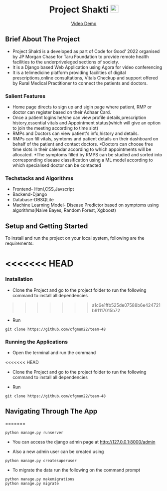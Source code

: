 <h1 align="center">Project Shakti 
  <img src="https://logos.textgiraffe.com/logos/logo-name/Shakti-designstyle-cartoon-m.png" alt="Logo" width="25" height="25">
</h1>
<p align="center"> 
 <a target="_blank" href="https://youtu.be/GvtHHi_M_Qs">Video Demo</a>
</p>

<!-- ABOUT THE PROJECT -->

## Brief About The Project
* Project Shakti is a developed as part of Code for Good' 2022 organised by JP Morgan Chase for Taru Foundation to provide remote health facilities to the underpriveleged sections of society.
* It is a Django based Web Application using Agora for video conferencing
* It is a telimedicine platform providing facilities of digital prescriptions,online consultations, Vitals Checkup and support offered by Rural Medical Practitioner to connect the patients and doctors.

### Salient Features
* Home page directs to sign up and sigin page where patient, RMP or doctor can register based on their Adhaar Card.
* Once a patient logins he/she can view profile details,prescription history,essential vitals and Appointment status(which will give an option to join the meeting according to time slot)
* RMPs and Doctors can view patient's info,history and details.
* RMPs can fill vitals, symtoms and patient details on their dashboard on behalf of the patient and contact doctors.
*Doctors can choose free time slots in their calendar according to which appointments will be allocated.
*The symptoms filled by RMPS can be studied and sorted into corresponding disease classification using a ML model according to which  specialised doctor can be contacted   



### Techstacks and Algorithms

* Frontend- Html,CSS,Javscript
* Backend-Django
* Database-DBSQLite
* Machine Learning Model- Disease Predictor based on symptoms using algorithms(Naive Bayes, Random Forest, Xgboost)

<!-- INSTALLATIONS -->

## Setup and Getting Started

To install and run the project on your local system, following are the requirements:

<<<<<<< HEAD
=======
### Installation

- Clone the Project and go to the project folder to run the following command to install all dependencies
>>>>>>> a1c6e1ffb525de07588b6e424721b91117015b72

- Run

```
git clone https://github.com/cfgmum22/team-48
```

### Running the Applications

- Open the terminal and run the command

<<<<<<< HEAD
* Clone the Project and go to the project folder to run the following command to install all dependencies

* Run
```
git clone https://github.com/cfgmum22/team-48
```

## Navigating Through The App
=======
```
python manage.py runserver
```

- You can access the django admin page at http://127.0.0.1:8000/admin

- Also a new admin user can be created using

```
python manage.py createsuperuser
```

- To migrate the data run the following on the command prompt

```
python manage.py makemigrations
python manage.py migrate
```


